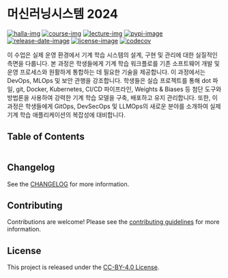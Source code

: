 # 머신러닝시스템 2024

[![halla-img]][halla-url]
[![course-img]][course-url]
[![lecture-img]][lecture-url]
[![pypi-image]][pypi-url]
[![release-date-image]][release-url]
[![license-image]][license-url]
[![codecov][codecov-image]][codecov-url]

<!-- Links: -->

[halla-img]: https://img.shields.io/badge/CHU-halla.ai-blue
[halla-url]: https://halla.ai
[course-img]: https://img.shields.io/badge/course-entelecheia.ai-blue
[course-url]: https://course.entelecheia.ai
[lecture-img]: https://img.shields.io/badge/lecture-entelecheia.ai-blue
[lecture-url]: https://lecture.entelecheia.ai
[codecov-image]: https://codecov.io/gh/chu-aie/mlops-2024/branch/main/graph/badge.svg?token=6OxfwdlW4Y
[codecov-url]: https://codecov.io/gh/chu-aie/mlops-2024
[pypi-image]: https://img.shields.io/pypi/v/mlops2024
[license-image]: https://img.shields.io/github/license/chu-aie/mlops-2024
[license-url]: https://github.com/chu-aie/mlops-2024/blob/main/LICENSE
[version-image]: https://img.shields.io/github/v/release/chu-aie/mlops-2024?sort=semver
[release-date-image]: https://img.shields.io/github/release-date/chu-aie/mlops-2024
[release-url]: https://github.com/chu-aie/mlops-2024/releases
[jupyter-book-image]: https://jupyterbook.org/en/stable/_images/badge.svg
[repo-url]: https://github.com/chu-aie/mlops-2024
[pypi-url]: https://pypi.org/project/mlops2024
[docs-url]: https://mlops2024.halla.ai
[changelog]: https://github.com/chu-aie/mlops-2024/blob/main/CHANGELOG.md
[contributing guidelines]: https://github.com/chu-aie/mlops-2024/blob/main/CONTRIBUTING.md

<!-- Links: -->

이 수업은 실제 운영 환경에서 기계 학습 시스템의 설계, 구현 및 관리에 대한 실질적인 측면을 다룹니다. 본 과정은 학생들에게 기계 학습 워크플로를 기존 소프트웨어 개발 및 운영 프로세스와 원활하게 통합하는 데 필요한 기술을 제공합니다. 이 과정에서는 DevOps, MLOps 및 보안 관행을 강조합니다. 학생들은 실습 프로젝트를 통해 dot 파일, git, Docker, Kubernetes, CI/CD 파이프라인, Weights & Biases 등 첨단 도구와 방법론을 사용하여 강력한 기계 학습 모델을 구축, 배포하고 유지 관리합니다. 또한, 이 과정은 학생들에게 GitOps, DevSecOps 및 LLMOps의 새로운 분야를 소개하여 실제 기계 학습 애플리케이션의 복잡성에 대비합니다.

## Table of Contents

```{tableofcontents}

```

## Changelog

See the [CHANGELOG] for more information.

## Contributing

Contributions are welcome! Please see the [contributing guidelines] for more information.

## License

This project is released under the [CC-BY-4.0 License][license-url].
